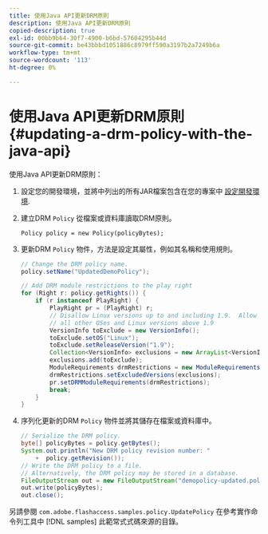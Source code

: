 ```yaml
---
title: 使用Java API更新DRM原則
description: 使用Java API更新DRM原則
copied-description: true
exl-id: 00bb9b64-30f7-4900-b6bd-57604295b44d
source-git-commit: be43bbbd1051886c8979ff590a3197b2a7249b6a
workflow-type: tm+mt
source-wordcount: '113'
ht-degree: 0%

---
```


# 使用Java API更新DRM原則 {#updating-a-drm-policy-with-the-java-api}

使用Java API更新DRM原則：

1. 設定您的開發環境，並將中列出的所有JAR檔案包含在您的專案中 [設定開發環境](../../protecting-content/setting-up-the-sdk/setup-dev-env.md).
1. 建立DRM `Policy` 從檔案或資料庫讀取DRM原則。

   ```
   Policy policy = new Policy(policyBytes);
   ```

1. 更新DRM `Policy` 物件，方法是設定其屬性，例如其名稱和使用規則。

   ```java
   // Change the DRM policy name.  
   policy.setName("UpdatedDemoPolicy");  
   
   // Add DRM module restrictions to the play right  
   for (Right r: policy.getRights()) {  
       if (r instanceof PlayRight) {  
           PlayRight pr = (PlayRight) r;  
           // Disallow Linux versions up to and including 1.9.  Allow  
           // all other OSes and Linux versions above 1.9  
           VersionInfo toExclude = new VersionInfo();  
           toExclude.setOS("Linux");  
           toExclude.setReleaseVersion("1.9");  
           Collection<VersionInfo> exclusions = new ArrayList<VersionInfo>();  
           exclusions.add(toExclude);  
           ModuleRequirements drmRestrictions = new ModuleRequirements();  
           drmRestrictions.setExcludedVersions(exclusions);  
           pr.setDRMModuleRequirements(drmRestrictions);  
           break;  
       }  
   }
   ```

1. 序列化更新的DRM `Policy` 物件並將其儲存在檔案或資料庫中。

   ```java
   // Serialize the DRM policy.  
   byte[] policyBytes = policy.getBytes();  
   System.out.println("New DRM policy revision number: "  
       +  policy.getRevision());      
   // Write the DRM policy to a file.   
   // Alternatively, the DRM policy may be stored in a database.  
   FileOutputStream out = new FileOutputStream("demopolicy-updated.pol");  
   out.write(policyBytes);  
   out.close();
   ```

另請參閱 `com.adobe.flashaccess.samples.policy.UpdatePolicy` 在參考實作命令列工具中 [!DNL samples] 此範常式式碼來源的目錄。
